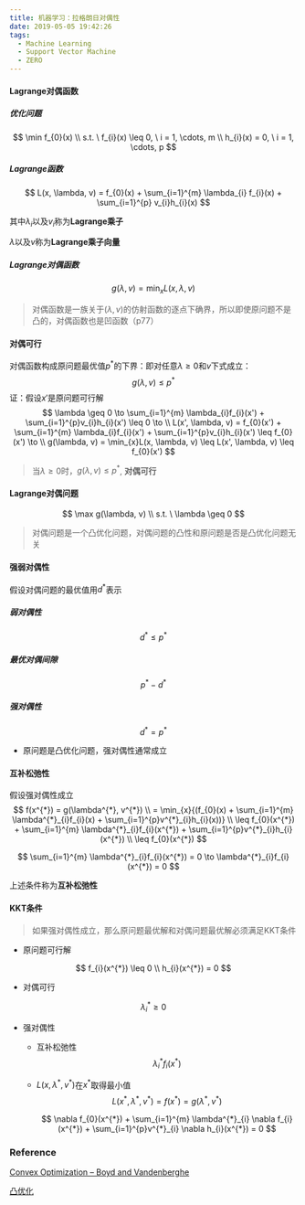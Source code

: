 ```yaml
---
title: 机器学习：拉格朗日对偶性
date: 2019-05-05 19:42:26
tags:
  - Machine Learning
  - Support Vector Machine
  - ZERO
---
```


#### Lagrange对偶函数

##### 优化问题

$$
\min f_{0}(x) \\
s.t. \ f_{i}(x) \leq 0, \ i = 1, \cdots, m \\
h_{i}(x) = 0, \ i = 1, \cdots, p
$$

##### Lagrange函数

$$
L(x, \lambda, v) = f_{0}(x) + \sum_{i=1}^{m} \lambda_{i} f_{i}(x) + \sum_{i=1}^{p} v_{i}h_{i}(x)
$$

其中$\lambda_{i}$以及$v_{i}$称为**Lagrange乘子**

$\lambda$以及$v$称为**Lagrange乘子向量**

##### Lagrange对偶函数

$$
g(\lambda, v) = \min_{x}L(x, \lambda, v)
$$

> 对偶函数是一族关于$(\lambda, v)$的仿射函数的逐点下确界，所以即使原问题不是凸的，对偶函数也是凹函数（p77）

#### 对偶可行

对偶函数构成原问题最优值$p^{*}$的下界：即对任意$\lambda \geq 0$和$v$下式成立：
$$
g(\lambda, v) \leq p^{*}
$$
证：假设$x'$是原问题可行解
$$
\lambda \geq 0 \to
\sum_{i=1}^{m} \lambda_{i}f_{i}(x') + \sum_{i=1}^{p}v_{i}h_{i}(x') \leq 0 \to \\
L(x', \lambda, v) = f_{0}(x') + \sum_{i=1}^{m} \lambda_{i}f_{i}(x') + \sum_{i=1}^{p}v_{i}h_{i}(x') \leq f_{0}(x') \to \\
g(\lambda, v) = \min_{x}L(x, \lambda, v) \leq L(x', \lambda, v) \leq f_{0}(x')
$$

> 当$\lambda \geq 0$时，$g(\lambda, v) \leq p^{*}$, **对偶可行**

#### Lagrange对偶问题

$$
\max g(\lambda, v) \\
s.t. \ \lambda \geq 0
$$

> 对偶问题是一个凸优化问题，对偶问题的凸性和原问题是否是凸优化问题无关

#### 强弱对偶性

假设对偶问题的最优值用$d^{*}$表示

##### 弱对偶性

$$
d^{*} \leq p^{*}
$$

##### 最优对偶间隙

$$
p^{*} - d^{*}
$$

##### 强对偶性

$$
d^{*} = p^{*}
$$

- 原问题是凸优化问题，强对偶性通常成立

#### 互补松弛性

假设强对偶性成立
$$
f(x^{*}) = g(\lambda^{*}, v^{*}) \\
= \min_{x}{(f_{0}(x) + \sum_{i=1}^{m} \lambda^{*}_{i}f_{i}(x) + \sum_{i=1}^{p}v^{*}_{i}h_{i}(x))} \\
\leq f_{0}(x^{*}) + \sum_{i=1}^{m} \lambda^{*}_{i}f_{i}(x^{*}) + \sum_{i=1}^{p}v^{*}_{i}h_{i}(x^{*}) \\
\leq f_{0}(x^{*})
$$

$$
\sum_{i=1}^{m} \lambda^{*}_{i}f_{i}(x^{*}) = 0 \to
\lambda^{*}_{i}f_{i}(x^{*}) = 0
$$

上述条件称为**互补松弛性**

#### KKT条件

> 如果强对偶性成立，那么原问题最优解和对偶问题最优解必须满足KKT条件

- 原问题可行解

$$
f_{i}(x^{*}) \leq 0 \\
h_{i}(x^{*}) = 0
$$

- 对偶可行

$$
\lambda^{*}_{i} \geq 0
$$

- 强对偶性

  - 互补松弛性
    $$
    \lambda^{*}_{i}f_{i}(x^{*})
    $$

  - $L(x, \lambda^{*}, v^{*})$在$x^{*}$取得最小值
    $$
    L(x^{*}, \lambda^{*}, v^{*}) = f(x^{*}) = g(\lambda^{*}, v^{*})
    $$

    $$
    \nabla f_{0}(x^{*}) + \sum_{i=1}^{m} \lambda^{*}_{i} \nabla f_{i}(x^{*}) + \sum_{i=1}^{p}v^{*}_{i} \nabla h_{i}(x^{*}) = 0
    $$

### Reference

[Convex Optimization – Boyd and Vandenberghe](http://web.stanford.edu/~boyd/cvxbook/)

[凸优化](https://book.douban.com/subject/21249088/)

